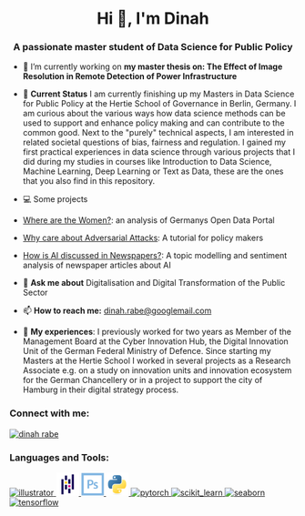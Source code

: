 <h1 align="center">Hi 👋, I'm Dinah</h1>
<h3 align="center">A passionate master student of Data Science for Public Policy</h3>

- 🔭 I’m currently working on **my master thesis on: The Effect of Image Resolution in Remote Detection of Power Infrastructure**

- 🌱 **Current Status** I am currently finishing up my Masters in Data Science for Public Policy at the Hertie School of Governance in Berlin, Germany. I am curious about the various ways how data science methods can be used to support and enhance policy making and can contribute to the common good. Next to the "purely" technical aspects, I am interested in related societal questions of bias, fairness and regulation. I gained my first practical experiences in data science through various projects that I did during my studies in courses like Introduction to Data Science, Machine Learning, Deep Learning or Text as Data, these are the ones that you also find in this repository.

- 💻 Some projects
- [Where are the Women?](https://github.com/dinahrabe/invisible_women_project): an analysis of Germanys Open Data Portal
- [Why care about Adversarial Attacks](https://github.com/dinahrabe/invisible_women_project): A tutorial for policy makers
- [How is AI discussed in Newspapers?](https://github.com/dinahrabe/invisible_women_project): A topic modelling and sentiment analysis of newspaper articles about AI

- 💬 **Ask me about** Digitalisation and Digital Transformation of the Public Sector

- 📫 **How to reach me:** dinah.rabe@googlemail.com

- 📄 **My experiences**: I previously worked for two years as Member of the Management Board at the Cyber Innovation Hub, the Digital Innovation Unit of the German Federal Ministry of Defence. Since starting my Masters at the Hertie School I worked in several projects as a Research Associate e.g. on a study on innovation units and innovation ecosystem for the German Chancellery or in a project to support the city of Hamburg in their digital strategy process.

<h3 align="left">Connect with me:</h3>
<p align="left">
<a href="https://linkedin.com/in/dinah rabe" target="blank"><img align="center" src="https://raw.githubusercontent.com/rahuldkjain/github-profile-readme-generator/master/src/images/icons/Social/linked-in-alt.svg" alt="dinah rabe" height="30" width="40" /></a>
</p>

<h3 align="left">Languages and Tools:</h3>
<p align="left"> <a href="https://www.adobe.com/in/products/illustrator.html" target="_blank" rel="noreferrer"> <img src="https://www.vectorlogo.zone/logos/adobe_illustrator/adobe_illustrator-icon.svg" alt="illustrator" width="40" height="40"/> </a> <a href="https://pandas.pydata.org/" target="_blank" rel="noreferrer"> <img src="https://raw.githubusercontent.com/devicons/devicon/2ae2a900d2f041da66e950e4d48052658d850630/icons/pandas/pandas-original.svg" alt="pandas" width="40" height="40"/> </a> <a href="https://www.photoshop.com/en" target="_blank" rel="noreferrer"> <img src="https://raw.githubusercontent.com/devicons/devicon/master/icons/photoshop/photoshop-line.svg" alt="photoshop" width="40" height="40"/> </a> <a href="https://www.python.org" target="_blank" rel="noreferrer"> <img src="https://raw.githubusercontent.com/devicons/devicon/master/icons/python/python-original.svg" alt="python" width="40" height="40"/> </a> <a href="https://pytorch.org/" target="_blank" rel="noreferrer"> <img src="https://www.vectorlogo.zone/logos/pytorch/pytorch-icon.svg" alt="pytorch" width="40" height="40"/> </a> <a href="https://scikit-learn.org/" target="_blank" rel="noreferrer"> <img src="https://upload.wikimedia.org/wikipedia/commons/0/05/Scikit_learn_logo_small.svg" alt="scikit_learn" width="40" height="40"/> </a> <a href="https://seaborn.pydata.org/" target="_blank" rel="noreferrer"> <img src="https://seaborn.pydata.org/_images/logo-mark-lightbg.svg" alt="seaborn" width="40" height="40"/> </a> <a href="https://www.tensorflow.org" target="_blank" rel="noreferrer"> <img src="https://www.vectorlogo.zone/logos/tensorflow/tensorflow-icon.svg" alt="tensorflow" width="40" height="40"/> </a> </p>

